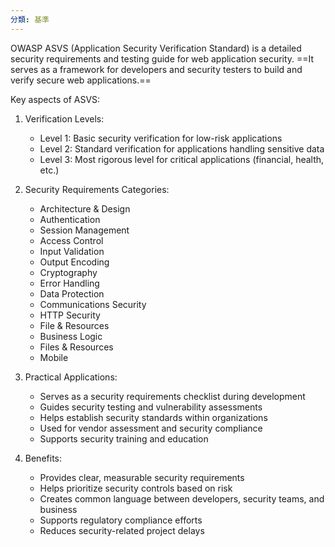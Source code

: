 ```yaml
---
分類: 基準
---
```

OWASP ASVS (Application Security Verification Standard) is a detailed security requirements and testing guide for web application security. ==It serves as a framework for developers and security testers to build and verify secure web applications.==

Key aspects of ASVS:

1. Verification Levels:
   - Level 1: Basic security verification for low-risk applications
   - Level 2: Standard verification for applications handling sensitive data
   - Level 3: Most rigorous level for critical applications (financial, health, etc.)

2. Security Requirements Categories:
   - Architecture & Design
   - Authentication
   - Session Management
   - Access Control
   - Input Validation
   - Output Encoding
   - Cryptography
   - Error Handling
   - Data Protection
   - Communications Security
   - HTTP Security
   - File & Resources
   - Business Logic
   - Files & Resources
   - Mobile

3. Practical Applications:
   - Serves as a security requirements checklist during development
   - Guides security testing and vulnerability assessments
   - Helps establish security standards within organizations
   - Used for vendor assessment and security compliance
   - Supports security training and education

4. Benefits:
   - Provides clear, measurable security requirements
   - Helps prioritize security controls based on risk
   - Creates common language between developers, security teams, and business
   - Supports regulatory compliance efforts
   - Reduces security-related project delays
